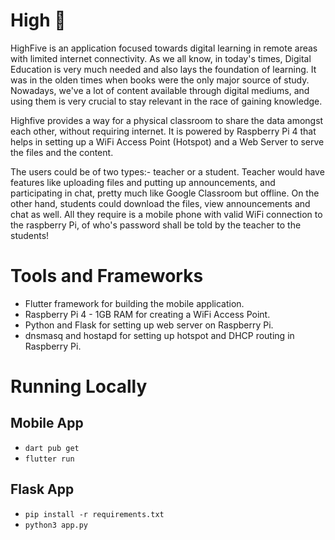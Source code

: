 # High 👋

HighFive is an application focused towards digital learning in remote areas with limited internet connectivity. As we all know, in today's times, Digital Education is very much needed and also lays the foundation of learning. It was in the olden times when books were the only major source of study. Nowadays, we've a lot of content available through digital mediums, and using them is very crucial to stay relevant in the race of gaining knowledge.

Highfive provides a way for a physical classroom to share the data amongst each other, without requiring internet. It is powered by Raspberry Pi 4 that helps in setting up a WiFi Access Point (Hotspot) and a Web Server to serve the files and the content.

The users could be of two types:- teacher or a student. Teacher would have features like uploading files and putting up announcements, and participating in chat, pretty much like Google Classroom but offline. On the other hand, students could download the files, view announcements and chat as well. All they require is a mobile phone with valid WiFi connection to the raspberry Pi, of who's password shall be told by the teacher to the students!

# Tools and Frameworks
- Flutter framework for building the mobile application.
- Raspberry Pi 4 - 1GB RAM for creating a WiFi Access Point.
- Python and Flask for setting up web server on Raspberry Pi.
- dnsmasq and hostapd for setting up hotspot and DHCP routing in Raspberry Pi.

# Running Locally

## Mobile App
- ```dart pub get```
- ```flutter run```

## Flask App
- ```pip install -r requirements.txt```
- ```python3 app.py```